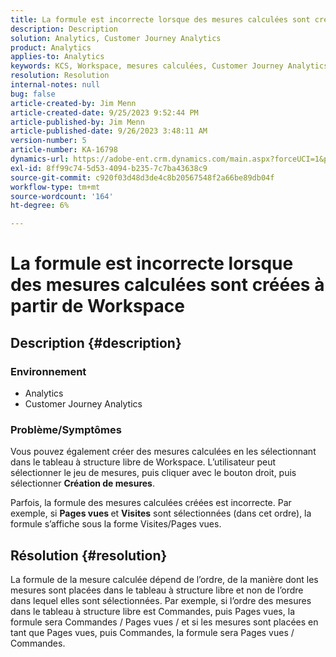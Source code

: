```yaml
---
title: La formule est incorrecte lorsque des mesures calculées sont créées à partir de Workspace
description: Description
solution: Analytics, Customer Journey Analytics
product: Analytics
applies-to: Analytics
keywords: KCS, Workspace, mesures calculées, Customer Journey Analytics
resolution: Resolution
internal-notes: null
bug: false
article-created-by: Jim Menn
article-created-date: 9/25/2023 9:52:44 PM
article-published-by: Jim Menn
article-published-date: 9/26/2023 3:48:11 AM
version-number: 5
article-number: KA-16798
dynamics-url: https://adobe-ent.crm.dynamics.com/main.aspx?forceUCI=1&pagetype=entityrecord&etn=knowledgearticle&id=15729ad8-ed5b-ee11-be6f-6045bd006268
exl-id: 8ff99c74-5d53-4094-b235-7c7ba43638c9
source-git-commit: c920f03d48d3de4c8b20567548f2a66be89db04f
workflow-type: tm+mt
source-wordcount: '164'
ht-degree: 6%

---
```


# La formule est incorrecte lorsque des mesures calculées sont créées à partir de Workspace

## Description {#description}


### <b>Environnement</b>

- Analytics
- Customer Journey Analytics


### <b>Problème/Symptômes</b>

Vous pouvez également créer des mesures calculées en les sélectionnant dans le tableau à structure libre de Workspace. L’utilisateur peut sélectionner le jeu de mesures, puis cliquer avec le bouton droit, puis sélectionner <b>Création de mesures</b>.

Parfois, la formule des mesures calculées créées est incorrecte. Par exemple, si <b>Pages vues </b>et <b>Visites</b> sont sélectionnées (dans cet ordre), la formule s’affiche sous la forme Visites/Pages vues.


## Résolution {#resolution}


La formule de la mesure calculée dépend de l’ordre, de la manière dont les mesures sont placées dans le tableau à structure libre et non de l’ordre dans lequel elles sont sélectionnées. Par exemple, si l’ordre des mesures dans le tableau à structure libre est Commandes, puis Pages vues, la formule sera Commandes / Pages vues / et si les mesures sont placées en tant que Pages vues, puis Commandes, la formule sera Pages vues / Commandes.

